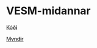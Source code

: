 # VESM-midannar

[Kóði](https://github.com/larusarmann/VESM-midannar/wiki/Kóði)

[Myndir](https://github.com/larusarmann/VESM-midannar/wiki/Myndir)
